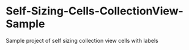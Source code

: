 # Self-Sizing-Cells-CollectionView-Sample

Sample project of self sizing collection view cells with labels
